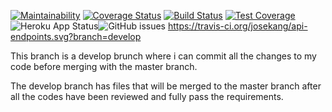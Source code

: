 [![Maintainability](https://api.codeclimate.com/v1/badges/1a4287304b94cdf7443e/maintainability)](https://codeclimate.com/github/josekang/api-endpoints/maintainability)  [![Coverage Status](https://coveralls.io/repos/github/josekang/api-endpoints/badge.svg)](https://coveralls.io/github/josekang/api-endpoints)  [![Build Status](https://travis-ci.org/josekang/api-endpoints.svg?branch=develop)](https://travis-ci.org/josekang/api-endpoints)  [![Test Coverage](https://api.codeclimate.com/v1/badges/1a4287304b94cdf7443e/test_coverage)](https://codeclimate.com/github/josekang/api-endpoints/test_coverage) ![Heroku App Status](http://heroku-badge.herokuapp.com/?app=our-api-heroku-deploy-app-flas&root=/api/v1/orders)![GitHub issues](https://img.shields.io/github/issues/josekang/api-endpoints.svg)
https://travis-ci.org/josekang/api-endpoints.svg?branch=develop

This branch is a develop brunch where i can commit all the changes to my code before merging with the master branch. 

The develop branch has files that will be merged to the master branch after all the codes have been reviewed and fully pass the requirements.




     


 

